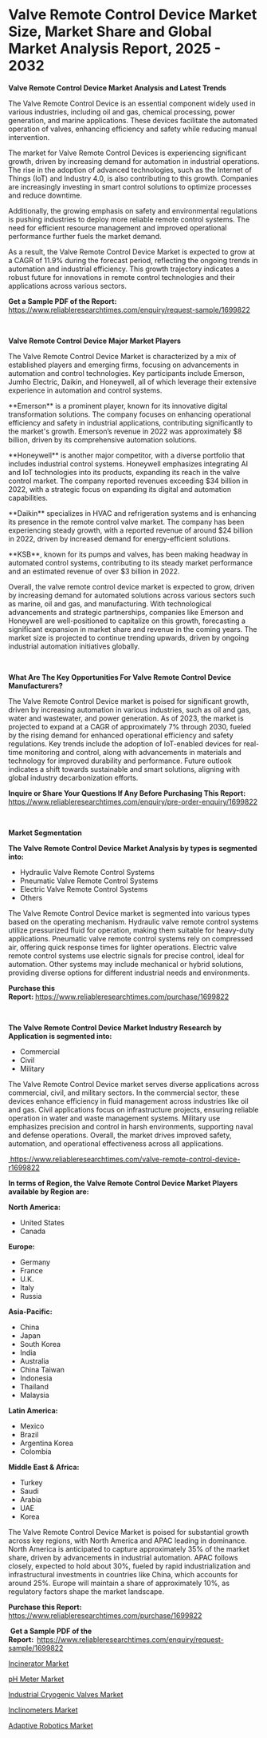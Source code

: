 <p><h1>Valve Remote Control Device Market Size, Market Share and Global Market Analysis Report, 2025 - 2032</h1></p><p><strong>Valve Remote Control Device Market Analysis and Latest Trends</strong></p>
<p><p>The Valve Remote Control Device is an essential component widely used in various industries, including oil and gas, chemical processing, power generation, and marine applications. These devices facilitate the automated operation of valves, enhancing efficiency and safety while reducing manual intervention.</p><p>The market for Valve Remote Control Devices is experiencing significant growth, driven by increasing demand for automation in industrial operations. The rise in the adoption of advanced technologies, such as the Internet of Things (IoT) and Industry 4.0, is also contributing to this growth. Companies are increasingly investing in smart control solutions to optimize processes and reduce downtime.</p><p>Additionally, the growing emphasis on safety and environmental regulations is pushing industries to deploy more reliable remote control systems. The need for efficient resource management and improved operational performance further fuels the market demand. </p><p>As a result, the Valve Remote Control Device Market is expected to grow at a CAGR of 11.9% during the forecast period, reflecting the ongoing trends in automation and industrial efficiency. This growth trajectory indicates a robust future for innovations in remote control technologies and their applications across various sectors.</p></p>
<p><strong>Get a Sample PDF of the Report:&nbsp;</strong> <a href="https://www.reliableresearchtimes.com/enquiry/request-sample/1699822?utm_campaign=2263&utm_medium=2&utm_source=Github&utm_content=ia&utm_term=27032025&utm_id=valve-remote-control-device">https://www.reliableresearchtimes.com/enquiry/request-sample/1699822</a></p>
<p>&nbsp;</p>
<p><strong>Valve Remote Control Device Major Market Players</strong></p>
<p><p>The Valve Remote Control Device Market is characterized by a mix of established players and emerging firms, focusing on advancements in automation and control technologies. Key participants include Emerson, Jumho Electric, Daikin, and Honeywell, all of which leverage their extensive experience in automation and control systems.</p><p>**Emerson** is a prominent player, known for its innovative digital transformation solutions. The company focuses on enhancing operational efficiency and safety in industrial applications, contributing significantly to the market's growth. Emerson’s revenue in 2022 was approximately $8 billion, driven by its comprehensive automation solutions.</p><p>**Honeywell** is another major competitor, with a diverse portfolio that includes industrial control systems. Honeywell emphasizes integrating AI and IoT technologies into its products, expanding its reach in the valve control market. The company reported revenues exceeding $34 billion in 2022, with a strategic focus on expanding its digital and automation capabilities.</p><p>**Daikin** specializes in HVAC and refrigeration systems and is enhancing its presence in the remote control valve market. The company has been experiencing steady growth, with a reported revenue of around $24 billion in 2022, driven by increased demand for energy-efficient solutions.</p><p>**KSB**, known for its pumps and valves, has been making headway in automated control systems, contributing to its steady market performance and an estimated revenue of over $3 billion in 2022.</p><p>Overall, the valve remote control device market is expected to grow, driven by increasing demand for automated solutions across various sectors such as marine, oil and gas, and manufacturing. With technological advancements and strategic partnerships, companies like Emerson and Honeywell are well-positioned to capitalize on this growth, forecasting a significant expansion in market share and revenue in the coming years. The market size is projected to continue trending upwards, driven by ongoing industrial automation initiatives globally.</p></p>
<p>&nbsp;</p>
<p><strong>What Are The Key Opportunities For Valve Remote Control Device Manufacturers?</strong></p>
<p><p>The Valve Remote Control Device market is poised for significant growth, driven by increasing automation in various industries, such as oil and gas, water and wastewater, and power generation. As of 2023, the market is projected to expand at a CAGR of approximately 7% through 2030, fueled by the rising demand for enhanced operational efficiency and safety regulations. Key trends include the adoption of IoT-enabled devices for real-time monitoring and control, along with advancements in materials and technology for improved durability and performance. Future outlook indicates a shift towards sustainable and smart solutions, aligning with global industry decarbonization efforts.</p></p>
<p><strong>Inquire or Share Your Questions If Any Before Purchasing This Report:</strong> <a href="https://www.reliableresearchtimes.com/enquiry/pre-order-enquiry/1699822?utm_campaign=2263&utm_medium=2&utm_source=Github&utm_content=ia&utm_term=27032025&utm_id=valve-remote-control-device">https://www.reliableresearchtimes.com/enquiry/pre-order-enquiry/1699822</a></p>
<p>&nbsp;</p>
<p><strong>Market Segmentation</strong></p>
<p><strong>The Valve Remote Control Device Market Analysis by types is segmented into:</strong></p>
<p><ul><li>Hydraulic Valve Remote Control Systems</li><li>Pneumatic Valve Remote Control Systems</li><li>Electric Valve Remote Control Systems</li><li>Others</li></ul></p>
<p><p>The Valve Remote Control Device market is segmented into various types based on the operating mechanism. Hydraulic valve remote control systems utilize pressurized fluid for operation, making them suitable for heavy-duty applications. Pneumatic valve remote control systems rely on compressed air, offering quick response times for lighter operations. Electric valve remote control systems use electric signals for precise control, ideal for automation. Other systems may include mechanical or hybrid solutions, providing diverse options for different industrial needs and environments.</p></p>
<p><strong>Purchase this Report:&nbsp;</strong><a href="https://www.reliableresearchtimes.com/purchase/1699822?utm_campaign=2263&utm_medium=2&utm_source=Github&utm_content=ia&utm_term=27032025&utm_id=valve-remote-control-device">https://www.reliableresearchtimes.com/purchase/1699822</a></p>
<p>&nbsp;</p>
<p><strong>The Valve Remote Control Device Market Industry Research by Application is segmented into:</strong></p>
<p><ul><li>Commercial</li><li>Civil</li><li>Military</li></ul></p>
<p><p>The Valve Remote Control Device market serves diverse applications across commercial, civil, and military sectors. In the commercial sector, these devices enhance efficiency in fluid management across industries like oil and gas. Civil applications focus on infrastructure projects, ensuring reliable operation in water and waste management systems. Military use emphasizes precision and control in harsh environments, supporting naval and defense operations. Overall, the market drives improved safety, automation, and operational effectiveness across all applications.</p></p>
<p><a href="https://www.reliableresearchtimes.com/valve-remote-control-device-r1699822?utm_campaign=2263&utm_medium=2&utm_source=Github&utm_content=ia&utm_term=27032025&utm_id=valve-remote-control-device">&nbsp;https://www.reliableresearchtimes.com/valve-remote-control-device-r1699822</a></p>
<p><strong>In terms of Region, the Valve Remote Control Device Market Players available by Region are:</strong></p>
<p>
    <p> <strong> North America: </strong>
        <ul>
            <li>United States</li>
            <li>Canada</li>
        </ul>
        </p> 
    <p> <strong> Europe: </strong>
        <ul>
            <li>Germany</li>
            <li>France</li>
            <li>U.K.</li>
            <li>Italy</li>
            <li>Russia</li>
        </ul>
        </p> 
    <p> <strong> Asia-Pacific: </strong>
        <ul>
            <li>China</li>
            <li>Japan</li>
            <li>South Korea</li>
            <li>India</li>
            <li>Australia</li>
            <li>China Taiwan</li>
            <li>Indonesia</li>
            <li>Thailand</li>
            <li>Malaysia</li>
        </ul>
        </p> 
    <p> <strong> Latin America: </strong>
        <ul>
            <li>Mexico</li>
            <li>Brazil</li>
            <li>Argentina Korea</li>
            <li>Colombia</li>
        </ul>
        </p> 
    <p> <strong> Middle East & Africa: </strong>
        <ul>
            <li>Turkey</li>
            <li>Saudi</li>
            <li>Arabia</li>
            <li>UAE</li>
            <li>Korea</li>
        </ul>
    </p>
    </p>
<p><p>The Valve Remote Control Device Market is poised for substantial growth across key regions, with North America and APAC leading in dominance. North America is anticipated to capture approximately 35% of the market share, driven by advancements in industrial automation. APAC follows closely, expected to hold about 30%, fueled by rapid industrialization and infrastructural investments in countries like China, which accounts for around 25%. Europe will maintain a share of approximately 10%, as regulatory factors shape the market landscape.</p></p>
<p><strong>Purchase this Report: </strong><a href="https://www.reliableresearchtimes.com/purchase/1699822?utm_campaign=2263&utm_medium=2&utm_source=Github&utm_content=ia&utm_term=27032025&utm_id=valve-remote-control-device">https://www.reliableresearchtimes.com/purchase/1699822</a></p>
<p>&nbsp;<strong>Get a Sample PDF of the Report:&nbsp;&nbsp;</strong><a href="https://www.reliableresearchtimes.com/enquiry/request-sample/1699822?utm_campaign=2263&utm_medium=2&utm_source=Github&utm_content=ia&utm_term=27032025&utm_id=valve-remote-control-device">https://www.reliableresearchtimes.com/enquiry/request-sample/1699822</a></p>
<p><strong></strong></p>
<p><p><a href="https://www.linkedin.com/pulse/global-incinerator-industry-analysis-share-growth-trends-ybwae?utm_campaign=2263&utm_medium=2&utm_source=Github&utm_content=ia&utm_term=27032025&utm_id=valve-remote-control-device">Incinerator Market</a></p><p><a href="https://github.com/chlihakwatsi/Market-Research-Report-List-1/blob/main/ph-meter-market.md?utm_campaign=2263&utm_medium=2&utm_source=Github&utm_content=ia&utm_term=27032025&utm_id=valve-remote-control-device">pH Meter Market</a></p><p><a href="https://github.com/kocssequen/Market-Research-Report-List-1/blob/main/industrial-cryogenic-valves-market.md?utm_campaign=2263&utm_medium=2&utm_source=Github&utm_content=ia&utm_term=27032025&utm_id=valve-remote-control-device">Industrial Cryogenic Valves Market</a></p><p><a href="https://www.linkedin.com/pulse/competitive-analysis-inclinometers-market-from-2025-2032-hyc2e?utm_campaign=2263&utm_medium=2&utm_source=Github&utm_content=ia&utm_term=27032025&utm_id=valve-remote-control-device">Inclinometers Market</a></p><p><a href="https://www.linkedin.com/pulse/key-trends-fueling-adaptive-robotics-market-growth-from-bswwe?utm_campaign=2263&utm_medium=2&utm_source=Github&utm_content=ia&utm_term=27032025&utm_id=valve-remote-control-device">Adaptive Robotics Market</a></p></p>